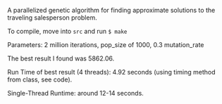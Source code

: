 A parallelized genetic algorithm for finding approximate solutions to the traveling salesperson problem.

To compile, move into `src` and run `$ make`

Parameters: 2 million iterations, pop_size of 1000, 0.3 mutation_rate

The best result I found was 5862.06.

Run Time of best result (4 threads): 4.92 seconds (using timing method from class, see code).

Single-Thread Runtime: around 12-14 seconds. 
